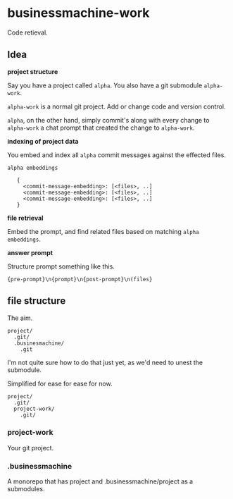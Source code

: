 # businessmachine-work

Code retieval.

## Idea

**project structure**

Say you have a project called `alpha`. You also have a git submodule `alpha-work`.

`alpha-work` is a normal git project. Add or change code and version control.

`alpha`, on the other hand, simply commit's along with every change to `alpha-work` a chat prompt that created the change to `alpha-work`.

**indexing of project data**

You embed and index all `alpha` commit messages against the effected files.

`alpha embeddings`
```
   {
     <commit-message-embedding>: [<files>, ..]
     <commit-message-embedding>: [<files>, ..]
     <commit-message-embedding>: [<files>, ..]
   }
```

**file retrieval**

Embed the prompt, and find related files based on matching `alpha embeddings`.

**answer prompt**

Structure prompt something like this.

```
{pre-prompt}\n{prompt}\n{post-prompt}\n(files}
```
## file structure

The aim.
```
project/
  .git/
  .businesmachine/
    .git
```

I'm not quite sure how to do that just yet, as we'd need to unest the submodule.

Simplified for ease for ease for now.

```
project/
  .git/
  project-work/
    .git/
```

### project-work

Your git project.

### .businessmachine

A monorepo that has project and .businessmachine/project as a submodules.

